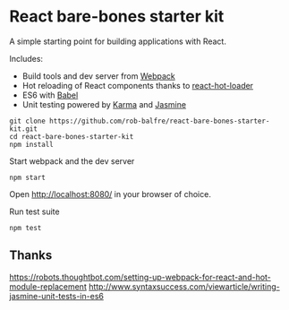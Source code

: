 React bare-bones starter kit
=========================

A simple starting point for building applications with React.

Includes:

* Build tools and dev server from [Webpack](http://webpack.github.io/)
* Hot reloading of React components thanks to [react-hot-loader](https://github.com/gaearon/react-hot-loader)
* ES6 with [Babel](http://babeljs.io/)
* Unit testing powered by [Karma](http://karma-runner.github.io/0.13/index.html) and [Jasmine](http://jasmine.github.io/)

```
git clone https://github.com/rob-balfre/react-bare-bones-starter-kit.git
cd react-bare-bones-starter-kit
npm install
```

Start webpack and the dev server
```
npm start
```
Open [http://localhost:8080/](http://localhost:8080/) in your browser of choice.


Run test suite
```
npm test
```


## Thanks

https://robots.thoughtbot.com/setting-up-webpack-for-react-and-hot-module-replacement
http://www.syntaxsuccess.com/viewarticle/writing-jasmine-unit-tests-in-es6

